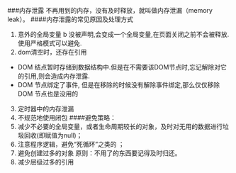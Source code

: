 ###内存泄露
不再用到的内存，没有及时释放，就叫做内存泄漏（memory leak）。
####内存泄露的常见原因及处理方式
1. 意外的全局变量
b 没被声明,会变成一个全局变量,在页面关闭之前不会被释放.使用严格模式可以避免.
2. dom清空时，还存在引用
* DOM 结点暂时存储到数据结构中.但是在不需要该DOM节点时,忘记解除对它的引用,则会造成内存泄露.
* DOM 节点绑定了事件, 但是在移除的时候没有解除事件绑定,那么仅仅移除 DOM 节点也是没用的
3. 定时器中的内存泄漏
4. 不规范地使用闭包
####避免策略：
1. 减少不必要的全局变量，或者生命周期较长的对象，及时对无用的数据进行垃圾回收(即赋值为null)；
2. 注意程序逻辑，避免“死循环”之类的 ；
3. 避免创建过多的对象 原则：不用了的东西要记得及时归还。
4. 减少层级过多的引用